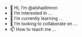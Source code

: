 - 👋 Hi, I’m @alshadimron
- 👀 I’m interested in ...
- 🌱 I’m currently learning ...
- 💞️ I’m looking to collaborate on ...
- 📫 How to reach me ...

<!---
alshadimron/alshadimron is a ✨ special ✨ repository because its `README.md` (this file) appears on your GitHub profile.
You can click the Preview link to take a look at your changes.
--->
